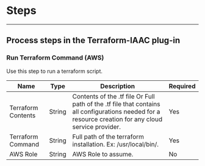 # Steps

---

## Process steps in the Terraform-IAAC plug-in

### Run Terraform Command (AWS)

Use this step to run a terraform script.

| Name               | Type   | Description                                                                                                                                           | Required |
|--------------------|--------|-------------------------------------------------------------------------------------------------------------------------------------------------------|----------|
| Terraform Contents | String | Contents of the .tf file Or Full path of the .tf file that contains all configurations needed for a resource creation for any cloud service provider. | Yes      |
| Terraform Command  | String | Full path of the terraform installation. Ex: /usr/local/bin/.                                                                                         | Yes      |
| AWS Role           | String | AWS Role to assume.                                                                                                                                   | No       |
